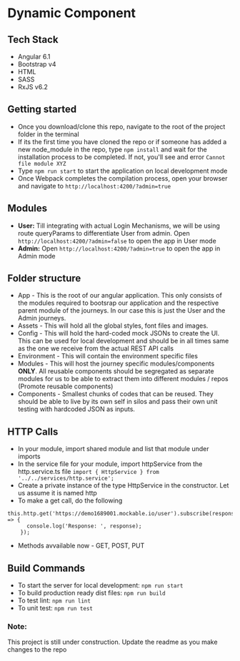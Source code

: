# Dynamic Component

## Tech Stack

- Angular 6.1
- Bootstrap v4
- HTML
- SASS
- RxJS v6.2

## Getting started

- Once you download/clone this repo, navigate to the root of the project folder in the terminal
- If its the first time you have cloned the repo or if someone has added a new node_module in the repo, type ```npm install``` and wait for the installation process to be completed. If not, you'll see and error ```Cannot file module XYZ```
- Type ```npm run start``` to start the application on local development mode
- Once Webpack completes the compilation process, open your browser and navigate to ```http://localhost:4200/?admin=true```

## Modules

- **User:**  Till integrating with actual Login Mechanisms, we will be using route queryParams to differentiate User from admin. Open ```http://localhost:4200/?admin=false``` to open the app in User mode
- **Admin:** Open ```http://localhost:4200/?admin=true``` to open the app in Admin mode

## Folder structure

- App - This is the root of our angular application. This only consists of the modules required to bootsrap our application and the respective parent module of the journeys. In our case this is just the User and the Admin journeys.
- Assets - This will hold all the global styles, font files and images.
- Config - This will hold the hard-coded mock JSONs to create the UI. This can be used for local development and should be in all times same as the one we receive from the actual REST API calls
- Environment - This will contain the environment specific files
- Modules - This will host the journey specific modules/components **ONLY**. All reusable components should be segregated as separate modules for us to be able to extract them into different modules / repos (Promote reusable components)
- Components - Smallest chunks of codes that can be reused. They should be able to live by its own self in silos and pass their own unit testing with hardcoded JSON as inputs.

## HTTP Calls

- In your module, import shared module and list that module under imports
- In the service file for your module, import httpService from the http.service.ts file 
```import { HttpService } from '../../services/http.service';```
- Create a private instance of the type HttpService in the constructor. Let us assume it is named http
- To make a get call, do the following
```
this.http.get('https://demo1689001.mockable.io/user').subscribe(response => {
      console.log('Response: ', response);
    });
```
- Methods avvailable now - GET, POST, PUT

## Build Commands

- To start the server for local development: ```npm run start```
- To build production ready dist files: ```npm run build```
- To test lint: ```npm run lint```
- To unit test: ```npm run test```


### Note:

This project is still under construction. Update the readme as you make changes to the repo
